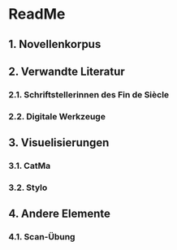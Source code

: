 # ReadMe
## 1. Novellenkorpus
## 2. Verwandte Literatur
### 2.1. Schriftstellerinnen des Fin de Siècle
### 2.2. Digitale Werkzeuge
## 3. Visuelisierungen
### 3.1. CatMa
### 3.2. Stylo
## 4. Andere Elemente
### 4.1. Scan-Übung
